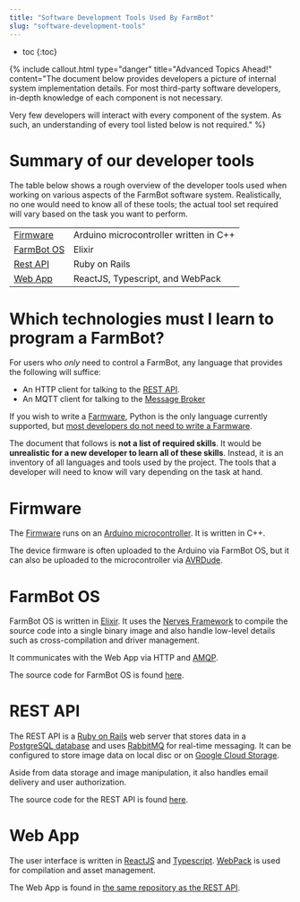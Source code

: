```yaml
---
title: "Software Development Tools Used By FarmBot"
slug: "software-development-tools"
---
```


* toc
{:toc}


{% include callout.html type="danger" title="Advanced Topics Ahead!" content="The document below provides developers a picture of internal system implementation details. For most third-party software developers, in-depth knowledge of each component is not necessary.

Very few developers will interact with every component of the system. As such, an understanding of every tool listed below is not required." %}

# Summary of our developer tools
The table below shows a rough overview of the developer tools used when working on various aspects of the FarmBot software system. Realistically, no one would need to know all of these tools; the actual tool set required will vary based on the task you want to perform.

|                              |                              |
|------------------------------|------------------------------|
|[Firmware](#section-firmware) |Arduino microcontroller written in C++
|[FarmBot OS](#section-farmbot-os)|Elixir
|[Rest API](#section-rest-api) |Ruby on Rails
|[Web App](#section-web-app)   |ReactJS, Typescript, and WebPack

# Which technologies must I learn to program a FarmBot?

For users who _only_ need to control a FarmBot, any language that provides the following will suffice:

 * An HTTP client for talking to the [REST API](/v7/Documentation/web-app/rest-api.md).
 * An MQTT client for talking to the [Message Broker](/v7/Documentation/web-app/message-broker.md)

If you wish to write a [Farmware](/v7/Documentation/farmware.md), Python is the only language currently supported, but [most developers do not need to write a Farmware](/v7/Documentation/farmware/you-might-not-need-farmware.md).

The document that follows is **not a list of required skills**. It would be **unrealistic for a new developer to learn all of these skills**. Instead, it is an inventory of all languages and tools used by the project. The tools that a developer will need to know will vary depending on the task at hand.

# Firmware

The [Firmware](https://github.com/FarmBot/farmbot-arduino-firmware) runs on an [Arduino microcontroller](https://farm.bot/shop/arduino-mega-2560/). It is written in C++.

The device firmware is often uploaded to the Arduino via FarmBot OS, but it can also be uploaded to the microcontroller via [AVRDude](https://www.nongnu.org/avrdude/).

# FarmBot OS

FarmBot OS is written in [Elixir](https://elixir-lang.org). It uses the [Nerves Framework](https://nerves-project.org) to compile the source code into a single binary image and also handle low-level details such as cross-compilation and driver management.

It communicates with the Web App via HTTP and [AMQP](https://www.amqp.org).

The source code for FarmBot OS is found [here](https://github.com/FarmBot/farmbot_os).

# REST API

The REST API is a [Ruby on Rails](https://rubyonrails.org) web server that stores data in a [PostgreSQL database](https://www.postgresql.org/about/) and uses [RabbitMQ](https://www.rabbitmq.com) for real-time messaging. It can be configured to store image data on local disc or on [Google Cloud Storage](https://cloud.google.com/storage/).

Aside from data storage and image manipulation, it also handles email delivery and user authorization.

The source code for the REST API is found [here](https://github.com/FarmBot/Farmbot-Web-App).

# Web App

The user interface is written in [ReactJS](https://reactjs.org) and [Typescript](https://www.typescriptlang.org). [WebPack](https://webpack.js.org) is used for compilation and asset management.

The Web App is found in [the same repository as the REST API](https://github.com/FarmBot/Farmbot-Web-App).
